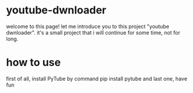 # youtube-dwnloader
welcome to this page!
let me introduce you to this project "youtube dwnloader".
it's a small project that i will continue for some time, not for long.
# how to use
first of all, install PyTube by command pip install pytube
and last one, have fun
